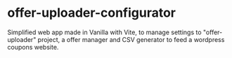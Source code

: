 # offer-uploader-configurator

Simplified web app made in Vanilla with Vite, to manage settings to "offer-uploader" project, a offer manager and CSV generator to feed a wordpress coupons website.

